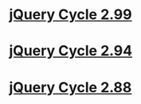 # [jQuery Cycle 2.99](cdnjquerycycle299.md)
# [jQuery Cycle 2.94](cdnjquerycycle294.md)
# [jQuery Cycle 2.88](cdnjquerycycle288.md)
